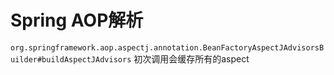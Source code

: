 # Spring AOP解析



`org.springframework.aop.aspectj.annotation.BeanFactoryAspectJAdvisorsBuilder#buildAspectJAdvisors` 初次调用会缓存所有的aspect

